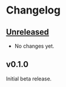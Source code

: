 # Changelog

## [Unreleased]

- No changes yet.

## v0.1.0

Initial beta release.

[Unreleased]: https://github.com/bufbuild/intellij-buf/compare/v1.1.0...HEAD
